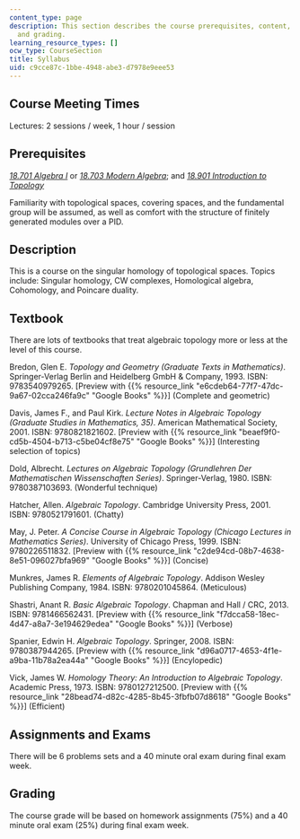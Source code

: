 ```yaml
---
content_type: page
description: This section describes the course prerequisites, content, requirements,
  and grading.
learning_resource_types: []
ocw_type: CourseSection
title: Syllabus
uid: c9cce87c-1bbe-4948-abe3-d7978e9eee53
---
```


Course Meeting Times
--------------------

Lectures: 2 sessions / week, 1 hour / session

Prerequisites
-------------

[_18.701 Algebra I_](/courses/18-701-algebra-i-fall-2010) or [_18.703 Modern Algebra_](/courses/18-703-modern-algebra-spring-2013); and [_18.901 Introduction to Topology_](/courses/18-901-introduction-to-topology-fall-2004)

Familiarity with topological spaces, covering spaces, and the fundamental group will be assumed, as well as comfort with the structure of finitely generated modules over a PID.

Description
-----------

This is a course on the singular homology of topological spaces. Topics include: Singular homology, CW complexes, Homological algebra, Cohomology, and Poincare duality.

Textbook
--------

There are lots of textbooks that treat algebraic topology more or less at the level of this course.

Bredon, Glen E. _Topology and Geometry (Graduate Texts in Mathematics)_. Springer-Verlag Berlin and Heidelberg GmbH & Company, 1993. ISBN: 9783540979265. \[Preview with {{% resource_link "e6cdeb64-77f7-47dc-9a67-02cca246fa9c" "Google Books" %}}\] (Complete and geometric)

Davis, James F., and Paul Kirk. _Lecture Notes in Algebraic Topology (Graduate Studies in Mathematics, 35)_. American Mathematical Society, 2001. ISBN: 9780821821602. \[Preview with {{% resource_link "beaef9f0-cd5b-4504-b713-c5be04cf8e75" "Google Books" %}}\] (Interesting selection of topics)

Dold, Albrecht. _Lectures on Algebraic Topology (Grundlehren Der Mathematischen Wissenschaften Series)_. Springer-Verlag, 1980. ISBN: 9780387103693. (Wonderful technique)

Hatcher, Allen. _Algebraic Topology_. Cambridge University Press, 2001. ISBN: 9780521791601. (Chatty)

May, J. Peter. _A Concise Course in Algebraic Topology (Chicago Lectures in Mathematics Series)_. University of Chicago Press, 1999. ISBN: 9780226511832. \[Preview with {{% resource_link "c2de94cd-08b7-4638-8e51-096027bfa969" "Google Books" %}}\] (Concise)

Munkres, James R. _Elements of Algebraic Topology_. Addison Wesley Publishing Company, 1984. ISBN: 9780201045864. (Meticulous)

Shastri, Anant R. _Basic Algebraic Topology_. Chapman and Hall / CRC, 2013. ISBN: 9781466562431. \[Preview with {{% resource_link "f7dcca58-18ec-4d47-a8a7-3e194629edea" "Google Books" %}}\] (Verbose)

Spanier, Edwin H. _Algebraic Topology_. Springer, 2008. ISBN: 9780387944265. \[Preview with {{% resource_link "d96a0717-4653-4f1e-a9ba-11b78a2ea44a" "Google Books" %}}\] (Encylopedic)

Vick, James W. _Homology Theory: An Introduction to Algebraic Topology_. Academic Press, 1973. ISBN: 9780127212500. \[Preview with {{% resource_link "28bead74-d82c-4285-8b45-3fbfb07d8618" "Google Books" %}}\] (Efficient)

Assignments and Exams
---------------------

There will be 6 problems sets and a 40 minute oral exam during final exam week.

Grading
-------

The course grade will be based on homework assignments (75%) and a 40 minute oral exam (25%) during final exam week.